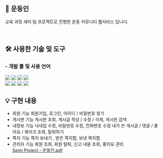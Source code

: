 ## 📌 운동인
교육 과정 세미 팀 프로젝트로 진행한 운동 커뮤니티 웹서비스 입니다. <br />
<br /> <br />

## 🛠 사용한 기술 및 도구
### - 개발 툴 및 사용 언어
  <img src="https://img.shields.io/badge/HTML5-orange?style=flat-square&logo=HTML5&logoColor=white"/></a>
  <img src="https://img.shields.io/badge/CSS3-blue?style=flat-square&logo=CSS3&logoColor=white"/></a>
  <img src="https://img.shields.io/badge/JavaScript-yellow?style=flat-square&logo=JavaScript&logoColor=white"/></a>
  <img src="https://img.shields.io/badge/Java-blue?style=flat-square&logo=OpenJDK&logoColor=white"/></a> <br>
  <img src="https://img.shields.io/badge/Apache Tomcat-F8DC75?style=flat-square&logo=Apache Tomcat&logoColor=white"/></a>
  <img src="https://img.shields.io/badge/Oracle-red?style=flat-square&logo=Oracle&logoColor=white"/></a>
  <img src="https://img.shields.io/badge/GitHub-black?style=flat-square&logo=GitHub&logoColor=white"/></a>
  <img src="https://img.shields.io/badge/Sourcetree-blue?style=flat-square&logo=Sourcetree&logoColor=white"/></a>
  

## 💡 구현 내용
- 회원 기능
   회원가입, 로그인, 아이디 / 비밀번호 찾기
- 게시판 기능
   게시판 조회, 게시글 작성 / 수정 / 삭제, 게시판 검색
- 내정보 기능
   닉네임 수정, 비밀번호 수정, 전화변호 수정 
   내가 쓴 게시글 / 댓글 / 좋아요 / 북마크 조회, 
   탈퇴하기
- 쪽지 기능
   쪽지 보내기 , 받은 쪽지함, 보낸 쪽지함  
- 관리자 기능
   회원 조회, 회원 탈퇴, 신고 내용 조회, 좋아요 관리
  <br>
[Semi Project - 운동인.pdf](https://github.com/Leejj33/Exerciser/files/10120835/Semi.Project.-.pdf)

